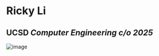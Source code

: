 # Ricky Li
## UCSD *Computer Engineering c/o 2025*

![image](https://github.com/rli128/Github-User-Page/assets/114562309/bd1ca40e-7bf0-425a-85df-d687ddd98b16)
